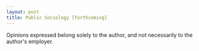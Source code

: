 ```yaml
---
layout: post
title: Public Sociology [forthcoming]
---
```

Opinions expressed belong solely to the author, and not necessarily to the author's employer.
